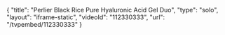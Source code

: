 {
    "title": "Perlier Black Rice Pure Hyaluronic Acid Gel Duo",
    "type": "solo",
    "layout": "iframe-static",
    "videoId": "112330333",
    "url": "\/tvpembed\/112330333"
}